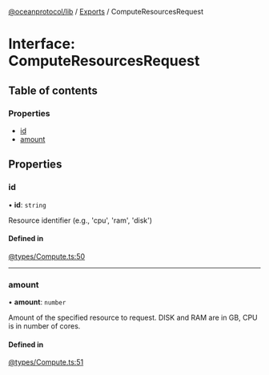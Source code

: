 [@oceanprotocol/lib](../README.md) / [Exports](../modules.md) / ComputeResourcesRequest

# Interface: ComputeResourcesRequest

## Table of contents

### Properties

- [id](ComputeResourcesRequest.md#id)
- [amount](ComputeResourcesRequest.md#amount)

## Properties

### id

• **id**: `string`

Resource identifier (e.g., 'cpu', 'ram', 'disk')

#### Defined in

[@types/Compute.ts:50](https://github.com/oceanprotocol/ocean.js/blob/main/src/@types/Compute.ts#L50)

___

### amount

• **amount**: `number`

Amount of the specified resource to request. DISK and RAM are in GB, CPU is in number of cores.

#### Defined in

[@types/Compute.ts:51](https://github.com/oceanprotocol/ocean.js/blob/main/src/@types/Compute.ts#L51)
